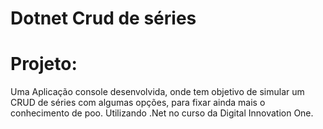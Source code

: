  #                                                  Dotnet Crud de séries
# Projeto: 
Uma Aplicação console desenvolvida, onde tem objetivo de simular um CRUD de séries com algumas opções, para fixar ainda mais o conhecimento de poo. Utilizando .Net no curso  da Digital Innovation One. 
